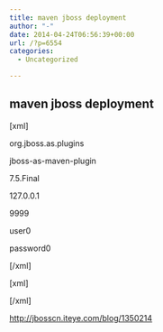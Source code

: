 ```yaml
---
title: maven jboss deployment
author: "-"
date: 2014-04-24T06:56:39+00:00
url: /?p=6554
categories:
  - Uncategorized

---
```

## maven jboss deployment
[xml]

<plugin>
   
<groupId>org.jboss.as.plugins</groupId>
   
jboss-as-maven-plugin</artifactId>
   
<version>7.5.Final</version>
   
<configuration>
   
<hostname>127.0.0.1</hostname>
   
<port>9999</port>
   
<username>user0</username>
   
<password>password0</password>
   
</configuration>
   
</plugin>

[/xml]
  
[xml]

<management-interfaces>
   
<http-interface security-realm="ManagementRealm" http-upgrade-enabled="true">
   
<socket-binding http="management-http"/>
   
</http-interface>
   
<native-interface security-realm="ManagementRealm">
   
<socket interface="management" port="${jboss.management.native.port:9999}"/>
   
</native-interface>
   
</management-interfaces>

[/xml]

http://jbosscn.iteye.com/blog/1350214